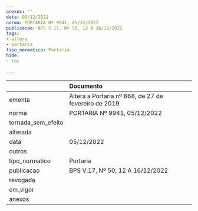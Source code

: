 ```yaml
---
anexos: ''
data: 05/12/2022
norma: PORTARIA Nº 9941, 05/12/2022
publicacao: BPS V.17, Nº 50, 12 A 16/12/2022
tags:
- altera
- portaria
tipo_normatico: Portaria
hide: 
- toc 
 
---
```


|                    | Documento                                            |
|:-------------------|:-----------------------------------------------------|
| ementa             | Altera a Portaria nº 668, de 27 de fevereiro de 2019 |
| norma              | PORTARIA Nº 9941, 05/12/2022                         |
| tornada_sem_efeito |                                                      |
| alterada           |                                                      |
| data               | 05/12/2022                                           |
| outros             |                                                      |
| tipo_normatico     | Portaria                                             |
| publicacao         | BPS V.17, Nº 50, 12 A 16/12/2022                     |
| revogada           |                                                      |
| em_vigor           |                                                      |
| anexos             |                                                      |